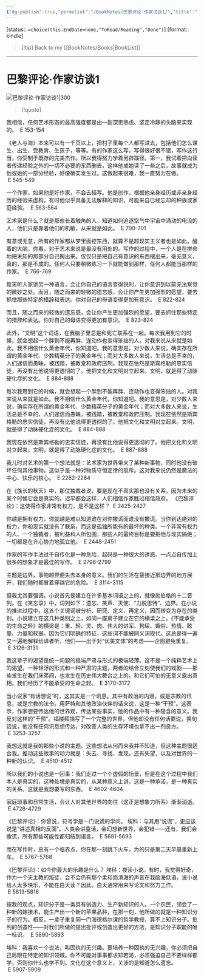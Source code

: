 ```yaml
---
{"dg-publish":true,"permalink":"/BookNotes/巴黎评论·作家访谈1/","title":"巴黎评论·作家访谈1","noteIcon":""}
---
```


[status:: `=choice(this.EndDate=none,"ToRead/Reading","Done")`]
[format:: kindle]

>[!tip] Back to my [[BookNotes/Books\|BookList]]

---
# 巴黎评论·作家访谈1

![巴黎评论·作家访谈1|300](https://img9.doubanio.com/view/subject/l/public/s7019839.jpg)

>[!quote]

我相信，任何艺术形态的最高强度都是由一副深思熟虑、坚定冷静的头脑来实现的。
 E 153-154   

《老人与海》本来可以有一千页以上，把村子里每个人都写进去，包括他们怎么谋生、出生、受教育、生孩子，等等。有的作家这么写，写得很好很不错，写作这行当，你受制于既存的完美杰作。所以我得努力学着另辟蹊径。第一，我试着把向读者传递经验之外的一切不必要的东西删去，这样他或她读了一些之后，故事就成为他或她的一部分经验，好像确实发生过。这做起来很难，我一直努力在做。
 E 545-549   

一个作家，如果他是好作家，不会去描写。他是创作，根据他亲身经历或非亲身经历的经验来虚构，有时他似乎具备无法解释的知识，可能来自已经忘却的种族或家庭经验。
 E 563-564   

艺术家是什么？就是那些长着触角的人，知道如何追逐空气中宇宙中涌动的电流的人，他们只是靠着他们的机敏，从来就是如此。
 E 700-701   

有意或无意，所有的作家都从梦里面挖东西，就算不是超现实主义者也是如此。醒着的大脑，你看，对于艺术来说是最没有用处的。写作的过程中，一个人是在拼命地把未知的那部分自己掏出来。仅仅只是把自己有意识的东西摆出来，毫无意义，真的，那是不成的。任何人只要稍微练习一下就能做到那样，任何人都能当那样的作家。
 E 766-769   

每天听人家讲另一种语言，会让你自己的语言变得锐利，让你意识到以前无法察觉的微妙之处。而且，随之而来的轻微的遗忘感，会让你产生更加强烈的愿望，要去抓住那些特定的措辞和表达。你对自己的母语变得更加有意识。
 E 822-824   

而且，随之而来的轻微的遗忘感，会让你产生更加强烈的愿望，要去抓住那些特定的措辞和表达。你对自己的母语变得更加有意识。
 E 823-824   

此外，“文明”这个词语，在我脑子里总是和死亡联系在一起。每次我用到它的时候，就会想起一个胖到不能再胖、连动作也变得笨拙的人。对我来说从来就是如此。我不相信什么黄金年代，你知道吧。我的意思是，对少数人来说，确实存在所谓的黄金年代、少数精英分子的黄金年代；而对大多数人来说，生活总是不幸的，人们迷信而愚昧，被践踏，被教堂和政府压制。我现在依然是斯宾格勒的忠实信徒，再没有比他说得更透彻的了。他把文化和文明对立起来。文明，就是得了动脉硬化症的文化。
 E 884-888   

每次我用到它的时候，就会想起一个胖到不能再胖、连动作也变得笨拙的人。对我来说从来就是如此。我不相信什么黄金年代，你知道吧。我的意思是，对少数人来说，确实存在所谓的黄金年代、少数精英分子的黄金年代；而对大多数人来说，生活总是不幸的，人们迷信而愚昧，被践踏，被教堂和政府压制。我现在依然是斯宾格勒的忠实信徒，再没有比他说得更透彻的了。他把文化和文明对立起来。文明，就是得了动脉硬化症的文化。
 E 884-888   

我现在依然是斯宾格勒的忠实信徒，再没有比他说得更透彻的了。他把文化和文明对立起来。文明，就是得了动脉硬化症的文化。
 E 887-888    

我儿时对艺术的第一个想法就是：艺术家为世界带来了某种新事物，同时他没有破坏任何其他事物。这似乎是一种对物质守恒定律的驳斥。这对我来说仍然是魔法的中心、快乐的核心。
 E 2262-2264   

在《族长的秋天》中，那位独裁者说，要是现在不真实那也没有关系，因为未来的某个时候它会是真实的。迟早都会这样，人们相信作家胜过相信政府。 《巴黎评论》：这使得作家非常有权力，是不是这样？
 E 2425-2427   

你越是拥有权力，你就越是难以知道谁在对你撒谎而谁没有撒谎。当你到达绝对的权力，你和现实就没有了联系，而这是孤独所能有的最坏的种类。一个非常有权力的人、一个独裁者，被利益和人所包围，那些人的最终目标是要把他与现实隔绝；一切都是在齐心协力地孤立他。
 E 2448-2451   

作家的写作手法过于自传化是一种危险，起码是一种很大的诱惑。一点点自传加上很多的想象才是最佳的写作。
 E 2798-2799   

主题是边界，事物越界便失去本身的意义。我们的生活在最接近那边界的地方展开，我们随时都冒着穿越它的危险。
 E 3114-3115   

但我尤其要强调，小说首先是建立在许多基本词语之上的，就像勋伯格的十二音列。在《笑忘录》中，词列如下：遗忘、笑声、天使、“力脱思特”、边界。在小说的推进过程中，这五个关键词被分析、研究、定义、再定义，因而转变为存在的类别。小说建立在这几种类别之上，如同一座房子建立在它的横梁之上。《不能承受的生命之轻》的横梁是：重、轻、灵、肉、伟大的进军、狗屎、媚俗、热情、眩晕、力量和软弱。因为它们明确的特征，这些词不能被同义词取代。这总是得一遍又一遍地解释给译者听，他们——出于对“优美文体”的考虑——企图避免重复。
 E 3126-3131   

我这辈子的渴望是统一问题的极端严肃与形式的极端轻薄。这不是一个纯粹艺术上的渴望。一种轻浮的形式和一种严肃的主题，两者的结合立刻使我们的戏剧——那些发生在我们床笫间，也发生在历史伟大舞台之上的，和它们可怕的无意义露出真相。我们经历了不能承受的生命之轻。
 E 3170-3172   

当小说家“有话想说”时，这其实是一个讯息。其中有政治的内涵，或是宗教的讯息，或是宗教的法令。用萨特和其他政治伙伴的话来说，这是一种“干预”。这表示，作家想要传达他的世界观，传达某些事实，他的作品中有一种隐含的意义。我反对这样的“干预”。福楼拜描写了一个完整的世界，但他却没有任何话要说，换句话说，他没有任何讯息想传达，对改善人类的生存环境也拿不出一剂良方。
 E 3253-3257   

我想这就是我的那些小说的主题。这些想法从何而来我并不知道，但这种主题很适合我。推动这些故事的动力就是：失去、寻找、发现，还有失望，以及对世界的一种新的认识。
 E 4510-4512    

所以我们的小说也是一回事：我们走过一个个虚假的场景，但是在这个过程中我们本人是真实的，这种处境是真实的，从某种意义上讲，这是一种承诺，是一种真实的关系。这就是我想要写的东西。
 E 4602-4604   

家庭琐事和日常生活，会让人对其他世界的向往（这正是想象力所系）渐渐消逝。
 E 4728-4729   

《巴黎评论》：你曾说，符号学是一门说谎的学问。 埃科：与其用“说谎”，更应该说是“讲述真相的反面”。人类会讲童话，会幻想新世界，会犯错——还有，我们会撒谎，所有那些可能性都归结到语言。
 E 5691-5693   

而在写作时，总有一个临界点，你在那一刻跳下火车，为的只是第二天早晨重新上车。
 E 5767-5768   

《巴黎评论》：如今你最大的乐趣是什么？ 埃科：夜读小说。有时，我觉得好奇，作为一个天主教的叛徒，会不会仍有那个柔和而清澈的声音在我脑海低语，说小说给人太多快乐，不能在白天读？因此，白天通常用来写论文和努力工作。
 E 5813-5816 

按我的观点，知识分子是一类具有创造力、生产新知识的人。一个农民，领会了一种新的嫁接术，能生产出一个新的苹果品种，在那一刻，他所做的就是一种知识分子的行为。相反，一辈子重复同一门海德格尔课的哲学教授，算不上知识分子。批判的创造性——对我们所做的提出批评或创造出更好的方法，是知识分子职能的唯一标识。
 E 5890-5893   

埃科：我喜欢一个说法，叫固执的无兴趣。要培养一种固执的无兴趣，你必须把自己局限在特定的知识领域。你不可能对事事都求知若渴，必须强迫自己不要样样都学，否则你什么也学不到。文化在这个意义上，关涉的是知道怎么遗忘。
 E 5907-5909

